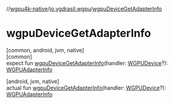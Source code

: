 //[wgpu4k-native](../../index.md)/[io.ygdrasil.wgpu](index.md)/[wgpuDeviceGetAdapterInfo](wgpu-device-get-adapter-info.md)

# wgpuDeviceGetAdapterInfo

[common, android, jvm, native]\
[common]\
expect fun [wgpuDeviceGetAdapterInfo](wgpu-device-get-adapter-info.md)(handler: [WGPUDevice](-w-g-p-u-device/index.md)?): [WGPUAdapterInfo](-w-g-p-u-adapter-info/index.md)

[android, jvm, native]\
actual fun [wgpuDeviceGetAdapterInfo](wgpu-device-get-adapter-info.md)(handler: [WGPUDevice](-w-g-p-u-device/index.md)?): [WGPUAdapterInfo](-w-g-p-u-adapter-info/index.md)